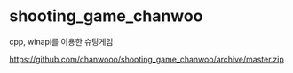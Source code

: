 # shooting_game_chanwoo

cpp, winapi를 이용한 슈팅게임

https://github.com/chanwooo/shooting_game_chanwoo/archive/master.zip


